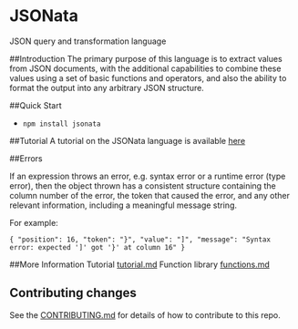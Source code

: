 # JSONata
JSON query and transformation language

##Introduction
The primary purpose of this language is to extract values from JSON documents, with the
additional capabilities to combine these values using a set of basic functions
and operators, and also the ability to format the output into any arbitrary JSON structure.

##Quick Start
- `npm install jsonata`



##Tutorial
A tutorial on the JSONata language is available [here](tutorial.md)

##Errors

If an expression throws an error, e.g. syntax error or a runtime error (type error), then the object thrown
has a consistent structure containing the column number of the error, the token that caused the error,
and any other relevant information, including a meaningful message string.

For example:

`{ "position": 16, "token": "}", "value": "]", "message": "Syntax error: expected ']' got '}' at column 16" }`

##More Information
Tutorial [tutorial.md](tutorial.md)
Function library [functions.md](functions.md)

## Contributing changes
See the [CONTRIBUTING.md](CONTRIBUTING.md) for details of how to contribute to this repo.
